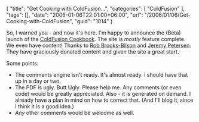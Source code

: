 {
	"title": "Get Cooking with ColdFusion...",
	"categories": [
		"ColdFusion"
	],
	"tags": [],
	"date": "2006-01-06T22:01:00+06:00",
	"url": "/2006/01/06/Get-Cooking-with-ColdFusion",
	"guid": "1014"
}

So, I warned you - and now it's here. I'm happy to announce the (Beta) launch of the <a href="http://www.coldfusioncookbook.com">ColdFusion Cookbook</a>. The site is <i>mostly</i> feature complete. We even have content! Thanks to <a href="http://www.brooks-bilson.com/blogs/rob/">Rob Brooks-Bilson</a> and <a href="http://www.petersenfam.com/jeremy/">Jeremy Petersen</a>. They have graciously donated content and given the site a great start. 

Some points:

<ul>
<li>The comments engine isn't ready. It's almost ready. I should have that up in a day or two.
<li>The PDF is ugly. Butt Ugly. Please help me. Any comments (or even code) would be greatly appreciated. Also - it is generated on demand. I already have a plan in mind on how to correct that. (And I'll blog it, since I think it is a good idea.)
<li><i>Any</i> other comments would be welcome as well.
</ul>